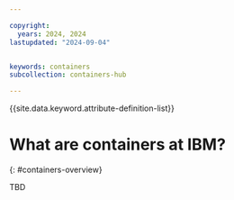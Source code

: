 ```yaml
---

copyright:
  years: 2024, 2024
lastupdated: "2024-09-04"


keywords: containers
subcollection: containers-hub

---
```



{{site.data.keyword.attribute-definition-list}}

# What are containers at IBM?
{: #containers-overview}

TBD


